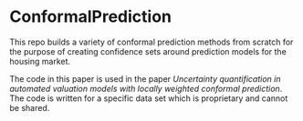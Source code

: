 # ConformalPrediction
This repo builds a variety of conformal prediction methods from scratch for the purpose of creating confidence sets around prediction models for the housing market. 

The code in this paper is used in the paper _Uncertainty quantification in automated valuation models with locally weighted conformal prediction_. The code is written for a specific data set which is proprietary and cannot be shared. 
